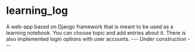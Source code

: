 # learning_log
A web-app based on Django framework that is meant to be used as a learning notebook. 
You can choose topic and add entries about it. There is also implemented login options with user accounts.
--- Under construction ---
